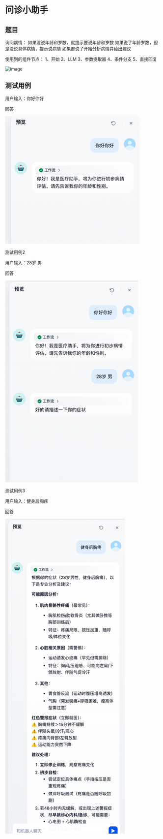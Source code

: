 # 问诊小助手

## 题目

询问病情：
如果没说年龄和岁数，就提示要说年龄和岁数
如果说了年龄岁数，但是没说具体病情，提示说病情
如果都说了开始分析病情并给出建议

使用到的组件节点：
1、开始
2、LLM
3、参数提取器
4、条件分支
5、直接回复

![image](https://github.com/user-attachments/assets/80b2f4d1-8880-46b1-b697-52e419727441)

## 测试用例

用户输入：你好你好

回答

![image](assert/image3.png)

测试用例2

用户输入：28岁 男

回答

![image](assert/image4.png)

测试用例3

用户输入：健身后胸疼

回答

![image](assert/image5.png)
